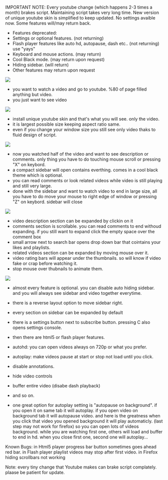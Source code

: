 IMPORTANT NOTE:
Every youtube change (which happens 2-3 times a month) brakes script. Maintaining script takes very long time. New version of unique youtube skin is simplified to keep updated. No settings avaible now. Some features will/may return back.
- Features deprecated:
- Settings or optional features. (not returning)
- Flash player features like auto hd, autopause, dash etc.. (not returning) use "yays"
- Keyboard and mouse actions. (may return)
- Cool Black mode. (may return upon request)
- Hiding sidebar. (will return)
- Other features may return upon request


![](http://i.imgur.com/Fr3eZE1.png) 
- you want to watch a video and go to youtube. %80 of page filled anything but video. 
- you just want to see video 


![](http://i.imgur.com/zb7TUKB.png)
- install unique youtube skin and that's what you will see. only the video. 
- it is largest possible size keeping aspect ratio same. 
- even if you change your window size you still see only video thaks to fluid design of script. 


![](http://i.imgur.com/p1qcLI8.png)
- now you watched half of the video and want to see description or comments. 
only thing you have to do touching mouse scroll or pressing "X" on keybord. 
- a compact sidebar will open contains everthing. comes in a cool black theme which is optional. 
- you can read comments or look related videos while video is still playing and still very large. 
- done with the sidebar and want to watch video to end in large size, all you have to do move your mouse to right edge of window or pressing "Z" on keybord. sidebar will close


![](http://i.imgur.com/1ay2Sdr.jpg)
- video description section can be expanded by clickin on it 
- comments section is scrollable. you can read comments to end withoud expanding. if you still want to expand click the empty space over the comment box 
- small arrow next to search bar opens drop down bar that cointains your likes and playlists. 
- related videos section can be expanded by moving mouse over it. 
- video rating bars will appear under the thumbnails. so will know if video fake or crap before watching it. 
- stop mouse over thubnails to animate them. 


![](http://i.imgur.com/xBY2jik.png)
- almost every feature is optional. you can disable auto hiding sidebar. and you will always see sidebar and video together everytime. 
- there is a reverse layout option to move sidebar right. 
- every section on sidebar can be expanded by default 
- there is a settings button next to subscribe button. pressing C also opens settings console.


- then there are html5 or flash player features. 
- autohd: you can open videos always on 720p or what you prefer. 
- autoplay: make videos pause at start or stop not load until you click. 
- disable annotations. 
- hide video controls 
- buffer entire video (disabe dash playback) 
- and so on.


- one great option for autoplay setting is "autopause on background". if you open it on same tab it will autoplay. 
if you open video on background tab it will autopause video. and here is the greatness when you click that video you opened background it will play automaticly. (last step may not work for firefox) so you can open lots of videos background. while you are watching first one, others will load and buffer to end in hd. when you close first one, second one will autoplay... 


Known Bugs: 
in Html5 player progress bar button sometimes goes ahead red bar. 
in Flash player playlist videos may stop after first video. 
in Firefox hiding scrollbars not working 


Note: every tiny change that Youtube makes can brake script complately. plaase be patient for update. 
